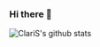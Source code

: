 ### Hi there 👋

![ClariS's github stats](https://bad-apple-github-readme.vercel.app/api?show_bg=1&username=heavenly-zy)
